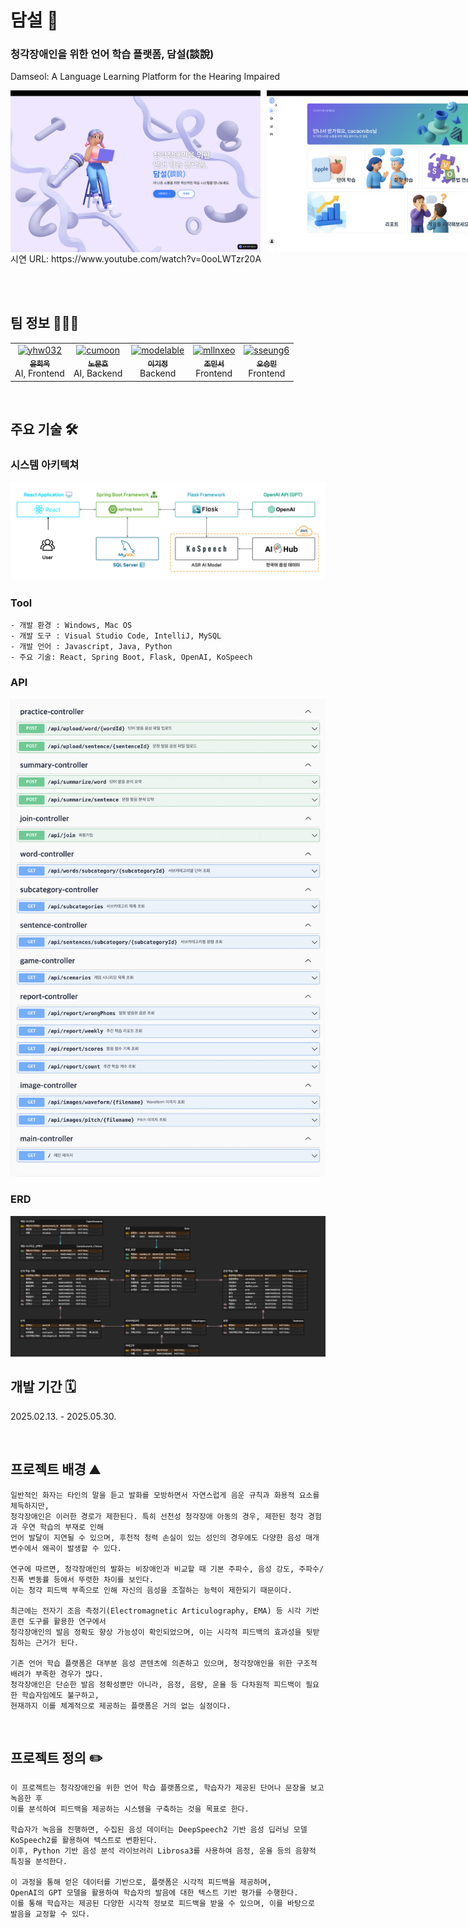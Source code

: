  # 담설 💬
### 청각장애인을 위한 언어 학습 플랫폼, 담설(談說)
Damseol: A Language Learning Platform for the Hearing Impaired

<div style="display: flex; gap: 10px;">
  <img src="./readme_images/damseolMain.png" width="400px"/>
  <img src="./readme_images/damseolMain2.png" width="400px"/>
</div>
시연 URL: https://www.youtube.com/watch?v=0ooLWTzr20A

<br><br>

## 팀 정보 🧑‍🤝‍🧑
<table align="center">
    <tr align="center">
        <td><a href="https://github.com/yhw032">
            <img src="https://avatars.githubusercontent.com/yhw032" width="100px"  alt="yhw032"/><br/>
            <sub><b>윤희욱</b></sub></a>
            <br/> AI, Frontend
        </td>
        <td ><a href="https://github.com/cumoon">
            <img src="https://avatars.githubusercontent.com/cumoon"  width="100px"  alt="cumoon"/><br/>
            <sub><b>노문호</b></sub></a>  
            <br/> AI, Backend
        </td>
        <td><a href="https://github.com/modelable">
            <img src="https://avatars.githubusercontent.com/modelable" width="100px" alt="modelable"/><br/>
            <sub><b>이기정</b></sub></a>
            <br/> Backend
        </td>
        <td><a href="https://github.com/mllnxeo">
            <img src="https://avatars.githubusercontent.com/mllnxeo"  width="100px" alt="mllnxeo"/><br/>
            <sub><b>조민서</b></sub></a>
            <br/> Frontend
        </td>
        <td><a href="https://github.com/sseung6">
            <img src="https://avatars.githubusercontent.com/sseung6" width="100px" alt="sseung6"/><br/>
            <sub><b>오승민</b></sub></a>
            <br/> Frontend
        </td>
    </tr>
</table>

<br>

## 주요 기술 🛠️

### 시스템 아키텍쳐
<img src="./readme_images/project-structure.png"/>

### Tool 
```
- 개발 환경 : Windows, Mac OS
- 개발 도구 : Visual Studio Code, IntelliJ, MySQL
- 개발 언어 : Javascript, Java, Python
- 주요 기술: React, Spring Boot, Flask, OpenAI, KoSpeech
```
<!--
### Version

```
BackEnd
─ Java: OpenJDK 21
─ Spring Boot: 3.4.2
  ─ Gradle
  ─ Spring Data JPA
─ Database
  ─ MySQL
─ Security
  ─ Spring Security
  ─ JWT (JJWT 0.12.3)
─ API Docs
  ─ SpringDoc OpenAPI 2.2.0
─ DevTools & 기타
  ─ Spring Boot DevTools
  ─ Lombok
  ─ Actuator
  ─ JUnit + Spring Security Test

FrontEnd
─ React: 19.0.0 (CRA 기반)
─ Router: React Router DOM 7.1.5
─ HTTP 통신: Axios
─ 차트 시각화: Chart.js + react-chartjs-2
─ 아이콘: React Icons, Material Symbols & Icons
─ 테스트
  ─ Testing Library (React, DOM, UserEvent, Jest DOM)
─ 환경 설정
  ─ ESLint: CRA 기본 설정
  ─ Browserslist: 최신 브라우저 대응
```

AI
─ Python: ≤ 3.12.x
─ PyTorch: ≥ 1.4.0
─ Torchaudio, Librosa: 오디오 처리
─ Numpy, Pandas: 데이터 처리
─ TQDM: 진행률 표시
─ Matplotlib, Astropy: 시각화 및 분석
─ SentencePiece: 토크나이저
─ Hydra-Core: 설정 관리
─ python-Levenshtein: 유사도 측정
-->


### API
<img src = "./readme_images/swagger.png" width="800px"/>

<br>

### ERD
<img src = "./readme_images/damseol_erd2.png" />

<br>

## 개발 기간 🗓️

2025.02.13. - 2025.05.30.

<br>

## 프로젝트 배경 ⛰️
``` 
일반적인 화자는 타인의 말을 듣고 발화를 모방하면서 자연스럽게 음운 규칙과 화용적 요소를 체득하지만,
청각장애인은 이러한 경로가 제한된다. 특히 선천성 청각장애 아동의 경우, 제한된 청각 경험과 우연 학습의 부재로 인해
언어 발달이 지연될 수 있으며, 후천적 청력 손실이 있는 성인의 경우에도 다양한 음성 매개변수에서 왜곡이 발생할 수 있다.

연구에 따르면, 청각장애인의 발화는 비장애인과 비교할 때 기본 주파수, 음성 강도, 주파수/진폭 변동률 등에서 뚜렷한 차이를 보인다.
이는 청각 피드백 부족으로 인해 자신의 음성을 조절하는 능력이 제한되기 때문이다.

최근에는 전자기 조음 측정기(Electromagnetic Articulography, EMA) 등 시각 기반 훈련 도구를 활용한 연구에서
청각장애인의 발음 정확도 향상 가능성이 확인되었으며, 이는 시각적 피드백의 효과성을 뒷받침하는 근거가 된다.

기존 언어 학습 플랫폼은 대부분 음성 콘텐츠에 의존하고 있으며, 청각장애인을 위한 구조적 배려가 부족한 경우가 많다.
청각장애인은 단순한 발음 정확성뿐만 아니라, 음정, 음량, 운율 등 다차원적 피드백이 필요한 학습자임에도 불구하고,
현재까지 이를 체계적으로 제공하는 플랫폼은 거의 없는 실정이다.
```
<br>

## 프로젝트 정의 ✏️
``` 
이 프로젝트는 청각장애인을 위한 언어 학습 플랫폼으로, 학습자가 제공된 단어나 문장을 보고 녹음한 후
이를 분석하여 피드백을 제공하는 시스템을 구축하는 것을 목표로 한다.

학습자가 녹음을 진행하면, 수집된 음성 데이터는 DeepSpeech2 기반 음성 딥러닝 모델 KoSpeech2를 활용하여 텍스트로 변환된다.
이후, Python 기반 음성 분석 라이브러리 Librosa3를 사용하여 음정, 운율 등의 음향적 특징을 분석한다.

이 과정을 통해 얻은 데이터를 기반으로, 플랫폼은 시각적 피드백을 제공하며,
OpenAI의 GPT 모델을 활용하여 학습자의 발음에 대한 텍스트 기반 평가를 수행한다.
이를 통해 학습자는 제공된 다양한 시각적 정보로 피드백을 받을 수 있으며, 이를 바탕으로 발음을 교정할 수 있다.
```
<br>


<!--
## 프로젝트 목표 ⛳

### 단어 학습
<div style="display: flex; gap: 10px;">
  <img src="./readme_images/damseolWord1.png" width="400px"/>
  <img src="./readme_images/damseolWord2.png" width="400px"/>
</div>
자음, 모음, 음절의 끝소리 등 한국어 발음 규칙에 따라 구성된 카테고리에서 단어 연습을 선택할 수 있다.
사용자는 마이크 버튼을 눌러 자신의 발음을 녹음하며 단어 학습을 수행한다.
녹음한 발음에 대한 정확도, 추천 학습 음소, 사용자 발음 비교 등을 시각적으로 확인할 수 있다.

### 문장 학습
<div style="display: flex; gap: 10px;">
  <img src="./readme_images/damseolSentence1.png" width="400px"/>
  <img src="./readme_images/damseolSentence2.png" width="400px"/>
</div>
일상생활의 다양한 상황(예: 식당, 교회 등), 문법 요소별(예: 문장 내 불규칙 활용)에 맞추어 구성된 카테고리에서 문장 연습을 선택할 수 있다.
사용자는 Waveform, Pitch, 정확도, 발음 평가 등의 학습 결과를 다양한 시각 자료로 확인할 수 있다.

### 학습 결과
<div style="display: flex; gap: 10px;">
  <img src="./readme_images/damseolResult1.png" width="400px"/>
  <img src="./readme_images/damseolResult2.png" width="400px"/>
</div>
단어 학습이 종료되면 사용자가 특별히 틀리는 자/모음 등을 표시하고 발음 팁을 제공하는 화면이다.
결과 요약 화면에서는 사용자의 발음 정확도, 피치, 리듬, 학습 팁을 종합적으로 보여준다.

### 학습 리포트
<div style="display: flex; gap: 10px;">
  <img src="./readme_images/damseolReport.png" width="400px"/>
</div>
주차별 발음 정확도, 음정, 리듬 점수 및 학습 진도, 게임 결과를 종합적으로 확인할 수 있는 통계 페이지이다.

### 구화(口和) 학습 게임
<div style="display: flex; gap: 10px;">
  <img src="./readme_images/damseolGame1.png" width="400px"/>
  <img src="./readme_images/damseolGame2.png" width="400px"/>
</div>
입모양만 보고 발음을 추측하는 훈련을 통해 구화 능력을 향상시키는 게임 학습 화면이다.
사용자는 영상에 표시되는 사람의 입모양을 보고 정답 선택지를 고르게 된다.
-->
<br>
